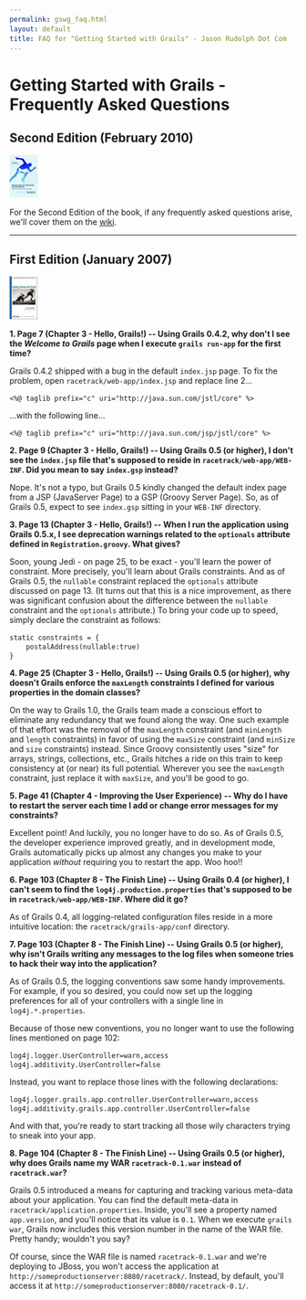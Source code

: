 ```yaml
---
permalink: gswg_faq.html
layout: default
title: FAQ for "Getting Started with Grails" - Jason Rudolph Dot Com
---
```

# Getting Started with Grails - Frequently Asked Questions

## Second Edition (February 2010)

![Getting Started With Grails, Second Edition](/images/getting-started-with-grails-v2-header.jpg)

For the Second Edition of the book, if any frequently asked questions arise, we'll cover them on the [wiki](http://wiki.github.com/scottdavis99/gswg-v2/ "FAQ for Getting Started With Grails, Second Edition").

----

## First Edition (January 2007)

![Getting Started With Grails, First Edition](/images/getting-started-with-grails-header.png)

**1. Page 7 (Chapter 3 - Hello, Grails!) -- Using Grails 0.4.2, why don't I see the *Welcome to Grails* page when I execute `grails run-app` for the first time?**

Grails 0.4.2 shipped with a bug in the default `index.jsp` page.  To fix the problem, open `racetrack/web-app/index.jsp` and replace line 2...

    <%@ taglib prefix="c" uri="http://java.sun.com/jstl/core" %>

...with the following line...				     

    <%@ taglib prefix="c" uri="http://java.sun.com/jsp/jstl/core" %>

**2. Page 9 (Chapter 3 - Hello, Grails!) -- Using Grails 0.5 (or higher), I don't see the `index.jsp` file that's supposed to reside in `racetrack/web-app/WEB-INF`.  Did you mean to say `index.gsp` instead?**

Nope.  It's not a typo, but Grails 0.5 kindly changed the default index page from a JSP (JavaServer Page) to a GSP (Groovy Server Page).  So, as of Grails 0.5, expect to see `index.gsp` sitting in your `WEB-INF` directory.


**3. Page 13 (Chapter 3 - Hello, Grails!) --  When I run the application using Grails 0.5.x, I see deprecation warnings related to the `optionals` attribute defined in `Registration.groovy`.  What gives?**

Soon, young Jedi - on page 25, to be exact - you'll learn the power of constraint.  More precisely, you'll learn about Grails constraints.  And as of Grails 0.5, the `nullable` constraint replaced the `optionals` attribute discussed on page 13.  (It turns out that this is a nice improvement, as there was significant confusion about the difference between the `nullable` constraint and the `optionals` attribute.)  To bring your code up to speed, simply declare the constraint as follows:

    static constraints = {
        postalAddress(nullable:true)
    }

**4. Page 25 (Chapter 3 - Hello, Grails!) --  Using Grails 0.5 (or higher), why doesn't Grails enforce the `maxLength` constraints I defined for various properties in the domain classes?**

On the way to Grails 1.0, the Grails team made a conscious effort to eliminate any redundancy that we found along the way.  One such example of that effort was the removal of the `maxLength` constraint (and `minLength` and `length` constraints) in favor of using the `maxSize` constraint (and `minSize` and `size` constraints) instead.  Since Groovy consistently uses "size" for arrays, strings, collections, etc., Grails hitches a ride on this train to keep consistency at (or near) its full potential.  Wherever you see the `maxLength` constraint, just replace it with `maxSize`, and you'll be good to go.

**5. Page 41 (Chapter 4 - Improving the User Experience) --  Why do I have to restart the server each time I add or change error messages for my constraints?**

Excellent point!  And luckily, you no longer have to do so.  As of Grails 0.5, the developer experience improved greatly, and in development mode, Grails automatically picks up almost any changes you make to your application *without* requiring you to restart the app.  Woo hoo!! 

**6. Page 103 (Chapter 8 - The Finish Line) --  Using Grails 0.4 (or higher), I can't seem to find the `log4j.production.properties` that's supposed to be in `racetrack/web-app/WEB-INF`.  Where did it go?**

As of Grails 0.4, all logging-related configuration files reside in a more intuitive location: the  `racetrack/grails-app/conf` directory.  

**7. Page 103 (Chapter 8 - The Finish Line) --  Using Grails 0.5 (or higher), why isn't Grails  writing any messages to the log files when someone tries to hack their way into the application?**

As of Grails 0.5, the logging conventions saw some handy improvements.  For example, if you so desired, you could now set up the logging preferences for all of your controllers with a single line in `log4j.*.properties`.

Because of those new conventions, you no longer want to use the following lines mentioned on page 102:

    log4j.logger.UserController=warn,access 
    log4j.additivity.UserController=false

Instead, you want to replace those lines with the following declarations:

    log4j.logger.grails.app.controller.UserController=warn,access 
    log4j.additivity.grails.app.controller.UserController=false

And with that, you're ready to start tracking all those wily characters trying to sneak into your app.

**8. Page 104 (Chapter 8 - The Finish Line) --  Using Grails 0.5 (or higher), why does Grails name my WAR `racetrack-0.1.war` instead of `racetrack.war`?**

Grails 0.5 introduced a means for capturing and tracking various meta-data about your application.  You can find the default meta-data in `racetrack/application.properties`.  Inside, you'll see a property named `app.version`, and you'll notice that its value is `0.1`.  When we execute `grails war`, Grails now includes this version number in the name of the WAR file.  Pretty handy; wouldn't you say?

Of course, since the WAR file is named `racetrack-0.1.war` and we're deploying to JBoss, you won't access the application at `http://someproductionserver:8080/racetrack/`.  Instead, by default, you'll access it at `http://someproductionserver:8080/racetrack-0.1/`.
